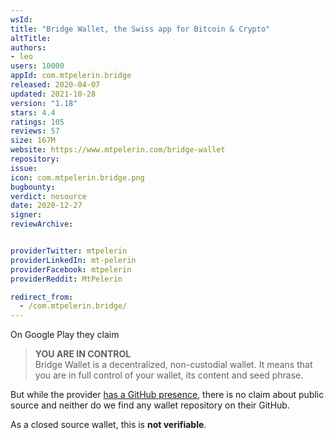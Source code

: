 ```yaml
---
wsId: 
title: "Bridge Wallet, the Swiss app for Bitcoin & Crypto"
altTitle: 
authors:
- leo
users: 10000
appId: com.mtpelerin.bridge
released: 2020-04-07
updated: 2021-10-28
version: "1.18"
stars: 4.4
ratings: 105
reviews: 57
size: 167M
website: https://www.mtpelerin.com/bridge-wallet
repository: 
issue: 
icon: com.mtpelerin.bridge.png
bugbounty: 
verdict: nosource
date: 2020-12-27
signer: 
reviewArchive:


providerTwitter: mtpelerin
providerLinkedIn: mt-pelerin
providerFacebook: mtpelerin
providerReddit: MtPelerin

redirect_from:
  - /com.mtpelerin.bridge/
---
```



On Google Play they claim

> **YOU ARE IN CONTROL**<br>
  Bridge Wallet is a decentralized, non-custodial wallet. It means that you are
  in full control of your wallet, its content and seed phrase.

But while the provider [has a GitHub presence](https://github.com/MtPelerin),
there is no claim about public source and neither do we find any wallet
repository on their GitHub.

As a closed source wallet, this is **not verifiable**.
